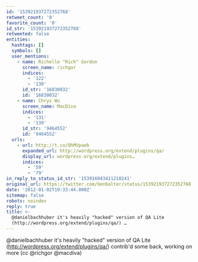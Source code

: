 ```yaml
---
id: '153921937272352768'
retweet_count: '0'
favorite_count: '0'
id_str: '153921937272352768'
retweeted: false
entities:
  hashtags: []
  symbols: []
  user_mentions:
    - name: Richelle "Rich" Gordon
      screen_name: richgor
      indices:
        - '122'
        - '130'
      id_str: '16830032'
      id: '16830032'
    - name: Chrys Wu
      screen_name: MacDiva
      indices:
        - '131'
        - '139'
      id_str: '9464552'
      id: '9464552'
  urls:
    - url: http://t.co/OhMVpaeb
      expanded_url: http://wordpress.org/extend/plugins/qa/
      display_url: wordpress.org/extend/plugins…
      indices:
        - '59'
        - '79'
in_reply_to_status_id_str: '153916043411210241'
original_url: https://twitter.com/benbalter/status/153921937272352768
date: '2012-01-02T19:33:44.000Z'
sitemap: false
robots: noindex
reply: true
title: >-
  @danielbachhuber it's heavily "hacked" version of QA Lite
  (http://wordpress.org/extend/plugins/qa/) …
---
```


@danielbachhuber it's heavily "hacked" version of QA Lite (http://wordpress.org/extend/plugins/qa/) contrib'd some back, working on more (cc @richgor @macdiva)